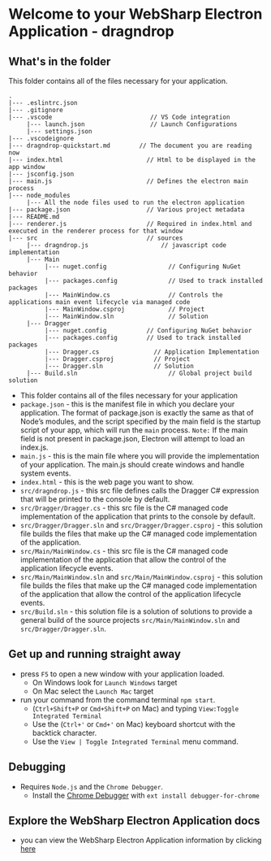 # Welcome to your WebSharp Electron Application - dragndrop

## What's in the folder

This folder contains all of the files necessary for your application.

```
.
|--- .eslintrc.json
|--- .gitignore
|--- .vscode                           // VS Code integration
     |--- launch.json                  // Launch Configurations
     |--- settings.json
|--- .vscodeignore
|--- dragndrop-quickstart.md        // The document you are reading now
|--- index.html                       // Html to be displayed in the app window
|--- jsconfig.json
|--- main.js                          // Defines the electron main process
|--- node_modules
     |--- All the node files used to run the electron application
|--- package.json                     // Various project metadata
|--- README.md
|--- renderer.js                      // Required in index.html and executed in the renderer process for that window 
|--- src                              // sources
     |--- dragndrop.js                    // javascript code implementation
     |--- Main                             
          |--- nuget.config                 // Configuring NuGet behavior
          |--- packages.config              // Used to track installed packages
          |--- MainWindow.cs                // Controls the applications main event lifecycle via managed code
          |--- MainWindow.csproj            // Project          
          |--- MainWindow.sln               // Solution
     |--- Dragger
          |--- nuget.config           // Configuring NuGet behavior
          |--- packages.config        // Used to track installed packages
          |--- Dragger.cs               // Application Implementation
          |--- Dragger.csproj           // Project          
          |--- Dragger.sln              // Solution          
     |--- Build.sln                         // Global project build solution
```

* This folder contains all of the files necessary for your application
* `package.json` - this is the manifest file in which you declare your application.  The format of package.json is exactly the same as that of Node’s modules, and the script specified by the main field is the startup script of your app, which will run the `main` process.  `Note:` If the main field is not present in package.json, Electron will attempt to load an index.js.
* `main.js` - this is the main file where you will provide the implementation of your application.  The main.js should create windows and handle system events.
* `index.html` - this is the web page you want to show.
* `src/dragndrop.js` - this src file defines calls the Dragger C# expression that will be printed to the console by default.
* `src/Dragger/Dragger.cs` - this src file is the C# managed code implementation of the application that prints to the console by default.
* `src/Dragger/Dragger.sln` and `src/Dragger/Dragger.csproj` - this solution file builds the files that make up the C# managed code implementation of the application.
* `src/Main/MainWindow.cs` - this src file is the C# managed code implementation of the application that allow the control of the application lifecycle events.
* `src/Main/MainWindow.sln` and `src/Main/MainWindow.csproj` - this solution file builds the files that make up the C# managed code implementation of the application that allow the control of the application lifecycle events.
* `src/Build.sln` - this solution file is a solution of solutions to provide a general build of the source projects `src/Main/MainWindow.sln` and `src/Dragger/Dragger.sln`.

## Get up and running straight away
* press `F5` to open a new window with your application loaded.
  * On Windows look for `Launch Windows` target
  * On Mac select the `Launch Mac` target
* run your command from the command terminal `npm start`.
  * (`Ctrl+Shift+P` or `Cmd+Shift+P` on Mac) and typing `View:Toggle Integrated Terminal`
  * Use the (`Ctrl+'` or `Cmd+'` on Mac) keyboard shortcut with the backtick character.
  * Use the `View | Toggle Integrated Terminal` menu command.

## Debugging
* Requires `Node.js` and the `Chrome Debugger`.
  * Install the [Chrome Debugger](https://marketplace.visualstudio.com/items?itemName=msjsdiag.debugger-for-chrome) with `ext install debugger-for-chrome`

## Explore the WebSharp Electron Application docs
* you can view the WebSharp Electron Application information by clicking [here](https://github.com/xamarin/WebSharp/blob/master/docs/getting-started/getting-started-websharp-electron-application.md)

